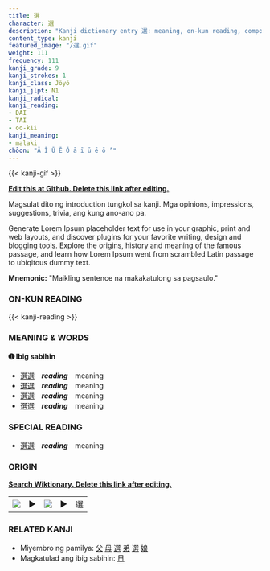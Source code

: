 ```yaml
---
title: 選
character: 選
description: "Kanji dictionary entry 選: meaning, on-kun reading, compounds, origin, related kanji"
content_type: kanji
featured_image: "/選.gif"
weight: 111
frequency: 111
kanji_grade: 9
kanji_strokes: 1
kanji_class: Jōyō
kanji_jlpt: N1
kanji_radical: 
kanji_reading: 
- DAI
- TAI
- oo-kii
kanji_meaning:
- malaki
chōon: "Ā Ī Ū Ē Ō ā ī ū ē ō ’"
---
```

[//]: # (Don't edit the line below. Kanji animated GIF code is automatically generated.)
{{< kanji-gif >}}

[//]: # (Edit below this line.)

**[Edit this at Github. Delete this link after editing.](https://github.com/tim0g/tim/tree/main/content/kanji/選/index.md)**

Magsulat dito ng introduction tungkol sa kanji. Mga opinions, impressions, suggestions, trivia, ang kung ano-ano pa.

Generate Lorem Ipsum placeholder text for use in your graphic, print and web layouts, and discover plugins for your favorite writing, design and blogging tools. Explore the origins, history and meaning of the famous passage, and learn how Lorem Ipsum went from scrambled Latin passage to ubiqitous dummy text.
 
**Mnemonic:** "Maikling sentence na makakatulong sa pagsaulo."

### ON-KUN READING

[//]: # (Don't edit the line below. ON-KUN READING code is automatically generated.)
{{< kanji-reading >}}

### MEANING & WORDS

#### ➊ **Ibig sabihin**
  - [選](../選)[選](../選)　***reading***　meaning
  - [選](../選)[選](../選)　***reading***　meaning
  - [選](../選)[選](../選)　***reading***　meaning
  - [選](../選)[選](../選)　***reading***　meaning

### SPECIAL READING
  - [選](../選)[選](../選)　***reading***　meaning

### ORIGIN

**[Search Wiktionary. Delete this link after editing.](https://wiktionary.org/wiki/選)**
<table class="kanji-table"><tr><td>
<img src="60px-選-bronze.svg.png">
</td><td>▶</td><td>
<img src="60px-選-oracle.svg.png">
</td><td>▶</td>
<td class="kanji-origin">選</td>
</tr></table>

### RELATED KANJI
- Miyembro ng pamilya: [父](../父) [母](../母) [選](../選) [弟](../弟) [選](../選) [娘](../娘)
- Magkatulad ang ibig sabihin: [日](../日)
